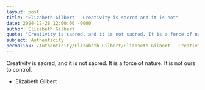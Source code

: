 ```yaml
---
layout: post
title: "Elizabeth Gilbert - Creativity is sacred and it is not"
date: 2024-12-28 12:00:00 -0000
author: Elizabeth Gilbert
quote: "Creativity is sacred, and it is not sacred. It is a force of nature. It is not ours to control."
subject: Authenticity
permalink: /Authenticity/Elizabeth Gilbert/Elizabeth Gilbert - Creativity is sacred and it is not
---
```


Creativity is sacred, and it is not sacred. It is a force of nature. It is not ours to control.

- Elizabeth Gilbert
